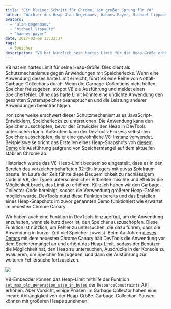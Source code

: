 ```yaml
---
title: "Ein kleiner Schritt für Chrome, ein großer Sprung für V8"
author: "Wächter des Heap Ulan Degenbaev, Hannes Payer, Michael Lippautz und DevTools-Krieger Alexey Kozyatinskiy"
avatars:
  - "ulan-degenbaev"
  - "michael-lippautz"
  - "hannes-payer"
date: 2017-02-09 13:33:37
tags:
  - Speicher
description: "V8 hat kürzlich sein hartes Limit für die Heap-Größe erhöht."
---
```

V8 hat ein hartes Limit für seine Heap-Größe. Dies dient als Schutzmechanismus gegen Anwendungen mit Speicherlecks. Wenn eine Anwendung dieses harte Limit erreicht, führt V8 eine Reihe von Notfall-Garbage-Collections durch. Wenn die Garbage-Collections nicht helfen, Speicher freizugeben, stoppt V8 die Ausführung und meldet einen Speicherfehler. Ohne das harte Limit könnte eine undichte Anwendung den gesamten Systemspeicher beanspruchen und die Leistung anderer Anwendungen beeinträchtigen.

<!--truncate-->
Ironischerweise erschwert dieser Schutzmechanismus es JavaScript-Entwicklern, Speicherlecks zu untersuchen. Die Anwendung kann den Speicher ausschöpfen, bevor der Entwickler den Heap in DevTools untersuchen kann. Außerdem kann der DevTools-Prozess selbst den Speicher ausschöpfen, da er eine gewöhnliche V8-Instanz verwendet. Beispielsweise bricht das Erstellen eines Heap-Snapshots von [diesem Demo](https://ulan.github.io/misc/heap-snapshot-demo.html) die Ausführung aufgrund von Speichermangel auf dem aktuellen stabilen Chrome ab.

Historisch wurde das V8-Heap-Limit bequem so eingestellt, dass es in den Bereich des vorzeichenbehafteten 32-Bit-Integers mit etwas Spielraum passte. Im Laufe der Zeit führte diese Bequemlichkeit zu nachlässigem Code in V8, der Typen unterschiedlicher Bitbreiten mischte und effektiv die Möglichkeit brach, das Limit zu erhöhen. Kürzlich haben wir den Garbage-Collector-Code bereinigt, sodass die Verwendung größerer Heap-Größen möglich wurde. DevTools nutzt diese Funktion bereits und das Erstellen eines Heap-Snapshots im zuvor genannten Demo funktioniert wie erwartet im neuesten Chrome Canary.

Wir haben auch eine Funktion in DevTools hinzugefügt, um die Anwendung anzuhalten, wenn sie kurz davor ist, den Speicher auszuschöpfen. Diese Funktion ist nützlich, um Fehler zu untersuchen, die dazu führen, dass die Anwendung in kurzer Zeit viel Speicher zuweist. Beim Ausführen [dieses Demos](https://ulan.github.io/misc/oom.html) mit dem neuesten Chrome Canary hält DevTools die Anwendung vor dem Speichermangel an und erhöht das Heap-Limit, sodass der Benutzer die Möglichkeit hat, den Heap zu untersuchen, Ausdrücke in der Konsole zu evaluieren, um Speicher freizugeben, und dann die Ausführung zur weiteren Fehlersuche fortzusetzen.

![](/_img/heap-size-limit/debugger.png)

V8-Embedder können das Heap-Limit mithilfe der Funktion [`set_max_old_generation_size_in_bytes`](https://codesearch.chromium.org/chromium/src/v8/include/v8-isolate.h?q=set_max_old_generation_size_in_bytes) der `ResourceConstraints` API erhöhen. Aber Vorsicht, einige Phasen im Garbage Collector haben eine lineare Abhängigkeit von der Heap-Größe. Garbage-Collection-Pausen können mit größeren Heaps zunehmen.
